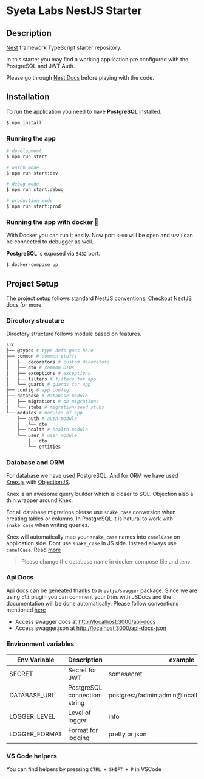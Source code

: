 # Syeta Labs NestJS Starter

## Description

[Nest](https://github.com/nestjs/nest) framework TypeScript starter repository.

In this starter you may find a working application pre configured with the PostgreSQL and JWT Auth.

Please go through [Nest Docs](https://docs.nestjs.com/) before playing with the code.

## Installation

To run the application you need to have **PostgreSQL** installed.

```bash
$ npm install
```

### Running the app

```bash
# development
$ npm run start

# watch mode
$ npm run start:dev

# debug mode
$ npm run start:debug

# production mode
$ npm run start:prod
```

### Running the app with docker :whale:

With Docker you can run it easily. Now port `3000` will be open and `9229` can be connected to debugger as well.

**PostgreSQL** is exposed via `5432` port.

```bash
$ docker-compose up
```

## Project Setup

The project setup follows standard NestJS conventions. Checkout NestJS docs for more.

### Directory structure

Directory structure follows module based on features.

```bash
src
├── @types # type defs goes here
├── common # common stuffs
│   ├── decorators # custom decorators
│   ├── dto # common DTOs
│   ├── exceptions # exceptions
│   ├── filters # filters for app
│   └── guards # guards for app
├── config # app config
├── database # database module
│   ├── migrations # db migrations
│   └── stubs # migration/seed stubs
└── modules # modules of app
    ├── auth # auth module
    │   └── dto
    ├── health # health module
    └── user # user module
        ├── dto
        └── entities
```

### Database and ORM

For database we have used PostgreSQL. And for ORM we have used [Knex.js](https://knexjs.org) with [ObjectionJS](https://vincit.github.io/objection.js).

Knex is an awesome query builder which is closer to SQL. Objection also a thin wrapper around Knex.

For all database migrations please use `snake_case` conversion when creating tables or columns.
In PostgreSQL it is natural to work with `snake_case` when writing queries.

Knex will automatically map your `snake_case` names into `camelCase` on application side. Dont use `snake_case` in JS side. Instead always use `camelCase`. Read [more](https://vincit.github.io/objection.js/recipes/snake-case-to-camel-case-conversion.html)

> Please change the database name in docker-compose file and .env

### Api Docs

Api docs can be geneated thanks to `@nestjs/swagger` package. Since we are using `cli` plugin you can comment your `Dto`s with JSDocs and the documentation will be done automatically. Please follow conventions mentioned [here](https://docs.nestjs.com/openapi/cli-plugin)

- Access swagger docs at <http://localhost:3000/api-docs>
- Access swagger.json at <http://localhost:3000/api-docs-json>

### Environment variables

| Env Variable  | Description                  | example                                         |
| ------------- | ---------------------------- | ----------------------------------------------- |
| SECRET        | Secret for JWT               | somesecret                                      |
| DATABASE_URL  | PostgreSQL connection string | postgres://admin:admin@localhost:5432/syetalabs |
| LOGGER_LEVEL  | Level of logger              | info                                            |
| LOGGER_FORMAT | Format for logging           | pretty or json                                  |

### VS Code helpers

You can find helpers by pressing `CTRL + SHIFT + P` in VSCode
